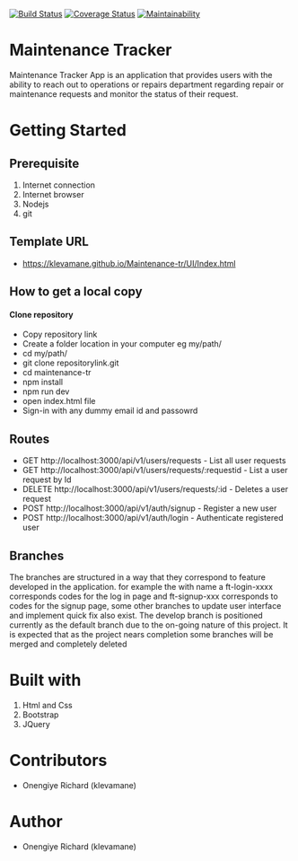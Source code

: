 [![Build Status](https://travis-ci.org/klevamane/Maintenance-tr.svg?branch=feature)](https://travis-ci.org/klevamane/Maintenance-tr) [![Coverage Status](https://coveralls.io/repos/github/klevamane/Maintenance-tr/badge.svg?branch=develop)](https://coveralls.io/github/klevamane/Maintenance-tr?branch=develop)
[![Maintainability](https://api.codeclimate.com/v1/badges/1e818cfeb6e60ac2c268/maintainability)](https://codeclimate.com/github/klevamane/Maintenance-tr/maintainability)


# Maintenance Tracker
Maintenance Tracker App is an application that provides users with the ability to reach out to
operations or repairs department regarding repair or maintenance requests and monitor the
status of their request.

# Getting Started

## Prerequisite
1. Internet connection
2. Internet browser
3. Nodejs
4. git

## Template URL
* https://klevamane.github.io/Maintenance-tr/UI/Index.html

## How to get a local copy
#### Clone repository
* Copy repository link
* Create a folder location in your computer eg my/path/
* cd my/path/
* git clone repositorylink.git
* cd maintenance-tr
* npm install
* npm run dev
* open index.html file
* Sign-in with any dummy email id and passowrd

## Routes

* GET http://localhost:3000/api/v1/users/requests - List all user requests
* GET http://localhost:3000/api/v1/users/requests/:requestid - List a user request by Id
* DELETE http://localhost:3000/api/v1/users/requests/:id - Deletes a user request
* POST http://localhost:3000/api/v1/auth/signup - Register a new user
* POST http://localhost:3000/api/v1/auth/login - Authenticate registered user

## Branches
The branches are structured in a way that they correspond to feature developed in the application. for example the with name a ft-login-xxxx corresponds codes for the log in page and ft-signup-xxx corresponds to codes for the signup page, some other branches to update user interface and implement quick fix also exist.
The develop branch is positioned currently as the default branch due to the on-going nature of this project. It is expected that as the project nears completion some branches will be merged and completely deleted


# Built with
1. Html and Css
2. Bootstrap
3. JQuery

# Contributors
* Onengiye Richard (klevamane)
# Author
* Onengiye Richard (klevamane)

